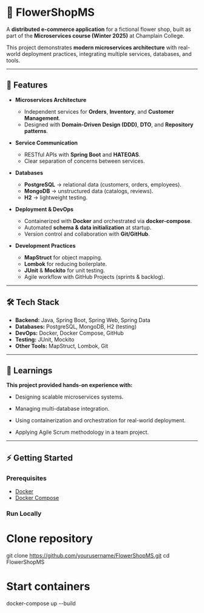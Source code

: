 # 🌸 FlowerShopMS

A **distributed e-commerce application** for a fictional flower shop, built as part of the **Microservices course (Winter 2025)** at Champlain College.

This project demonstrates **modern microservices architecture** with real-world deployment practices, integrating multiple services, databases, and tools.

---

## 🚀 Features

- **Microservices Architecture**
  - Independent services for **Orders**, **Inventory**, and **Customer Management**.
  - Designed with **Domain-Driven Design (DDD)**, **DTO**, and **Repository patterns**.

- **Service Communication**
  - RESTful APIs with **Spring Boot** and **HATEOAS**.
  - Clear separation of concerns between services.

- **Databases**
  - **PostgreSQL** → relational data (customers, orders, employees).
  - **MongoDB** → unstructured data (catalogs, reviews).
  - **H2** → lightweight testing.

- **Deployment & DevOps**
  - Containerized with **Docker** and orchestrated via **docker-compose**.
  - Automated **schema & data initialization** at startup.
  - Version control and collaboration with **Git/GitHub**.

- **Development Practices**
  - **MapStruct** for object mapping.
  - **Lombok** for reducing boilerplate.
  - **JUnit** & **Mockito** for unit testing.
  - Agile workflow with GitHub Projects (sprints & backlog).

---

## 🛠️ Tech Stack

- **Backend:** Java, Spring Boot, Spring Web, Spring Data
- **Databases:** PostgreSQL, MongoDB, H2 (testing)
- **DevOps:** Docker, Docker Compose, GitHub
- **Testing:** JUnit, Mockito
- **Other Tools:** MapStruct, Lombok, Git

---

## 📖 Learnings

**This project provided hands-on experience with:**

- Designing scalable microservices systems.

- Managing multi-database integration.

- Using containerization and orchestration for real-world deployment.

- Applying Agile Scrum methodology in a team project.

---

## ⚡ Getting Started

### Prerequisites
- [Docker](https://www.docker.com/)
- [Docker Compose](https://docs.docker.com/compose/)

### Run Locally
# Clone repository
git clone https://github.com/yourusername/FlowerShopMS.git
cd FlowerShopMS

# Start containers
docker-compose up --build






